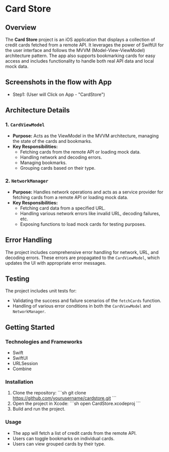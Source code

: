 
# Card Store

## Overview
The **Card Store** project is an iOS application that displays a collection of credit cards fetched from a remote API. It leverages the power of SwiftUI for the user interface and follows the MVVM (Model-View-ViewModel) architecture pattern. The app also supports bookmarking cards for easy access and includes functionality to handle both real API data and local mock data.

## Screenshots in the flow with App
- Step1: (User will Click on App - "CardStore")

## Architecture Details

### 1. `CardViewModel`
- **Purpose:** Acts as the ViewModel in the MVVM architecture, managing the state of the cards and bookmarks.
- **Key Responsibilities:**
  - Fetching cards from the remote API or loading mock data.
  - Handling network and decoding errors.
  - Managing bookmarks.
  - Grouping cards based on their type.

### 2. `NetworkManager`
- **Purpose:** Handles network operations and acts as a service provider for fetching cards from a remote API or loading mock data.
- **Key Responsibilities:**
  - Fetching card data from a specified URL.
  - Handling various network errors like invalid URL, decoding failures, etc.
  - Exposing functions to load mock cards for testing purposes.


## Error Handling
The project includes comprehensive error handling for network, URL, and decoding errors. These errors are propagated to the `CardViewModel`, which updates the UI with appropriate error messages.

## Testing
The project includes unit tests for:
- Validating the success and failure scenarios of the `fetchCards` function.
- Handling of various error conditions in both the `CardViewModel` and `NetworkManager`.

## Getting Started

### Technologies and Frameworks
- Swift
- SwiftUI
- URLSession
- Combine

### Installation
1. Clone the repository:
    \`\`\`sh
    git clone https://github.com/yourusername/cardstore.git
    \`\`\`
2. Open the project in Xcode:
    \`\`\`sh
    open CardStore.xcodeproj
    \`\`\`
3. Build and run the project.

### Usage
- The app will fetch a list of credit cards from the remote API.
- Users can toggle bookmarks on individual cards.
- Users can view grouped cards by their type.


